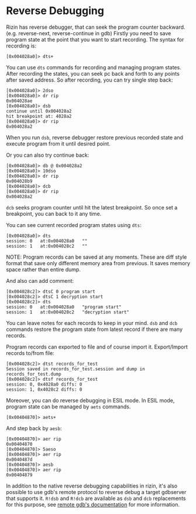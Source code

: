 # Reverse Debugging

Rizin has reverse debugger, that can seek the program counter backward.
(e.g. reverse-next, reverse-continue in gdb)
Firstly you need to save program state at the point that you want to start recording.
The syntax for recording is:

```
[0x004028a0]> dts+
```

You can use `dts` commands for recording and managing program states.
After recording the states, you can seek pc back and forth to any points after saved address.
So after recording, you can try single step back:

```
[0x004028a0]> 2dso
[0x004028a0]> dr rip
0x004028ae
[0x004028a0]> dsb
continue until 0x004028a2
hit breakpoint at: 4028a2
[0x004028a0]> dr rip
0x004028a2
```

When you run `dsb`, reverse debugger restore previous recorded state and execute program from it
until desired point.

Or you can also try continue back:

```
[0x004028a0]> db @ 0x004028a2
[0x004028a0]> 10dso
[0x004028a0]> dr rip
0x004028b9
[0x004028a0]> dcb
[0x004028a0]> dr rip
0x004028a2
```

`dcb` seeks program counter until hit the latest breakpoint.
So once set a breakpoint, you can back to it any time.

You can see current recorded program states using `dts`:

```
[0x004028a0]> dts
session: 0   at:0x004028a0   ""
session: 1   at:0x004028c2   ""
```

NOTE: Program records can be saved at any moments. These are diff style format
that save only different memory area from previous. It saves memory space rather
than entire dump.

And also can add comment:

```
[0x004028c2]> dtsC 0 program start
[0x004028c2]> dtsC 1 decryption start
[0x004028c2]> dts
session: 0   at:0x004028a0   "program start"
session: 1   at:0x004028c2   "decryption start"
```

You can leave notes for each records to keep in your mind.
`dsb` and `dcb` commands restore the program state from latest record if there are
many records.

Program records can exported to file and of course import it.
Export/Import records to/from file:

```
[0x004028c2]> dtst records_for_test
Session saved in records_for_test.session and dump in records_for_test.dump
[0x004028c2]> dtsf records_for_test
session: 0, 0x4028a0 diffs: 0
session: 1, 0x4028c2 diffs: 0
```

Moreover, you can do reverse debugging in ESIL mode.
In ESIL mode, program state can be managed by `aets` commands.

```
[0x00404870]> aets+
```

And step back by `aesb`:

```
[0x00404870]> aer rip
0x00404870
[0x00404870]> 5aeso
[0x00404870]> aer rip
0x0040487d
[0x00404870]> aesb
[0x00404870]> aer rip
0x00404879
```

In addition to the native reverse debugging capabilities in rizin, it's also possible to
use gdb's remote protocol to reverse debug a target gdbserver that supports it.
`R!dsb` and `R!dcb` are available as `dsb` and `dcb` replacements for this purpose,
see [remote gdb's documentation](remote_gdb.md) for more information.
